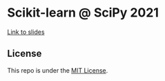 # Scikit-learn @ SciPy 2021

[Link to slides](https://thomasjpfan.github.io/scipy-2021-scikit-learn-plenary/)

## License

This repo is under the [MIT License](LICENSE).
